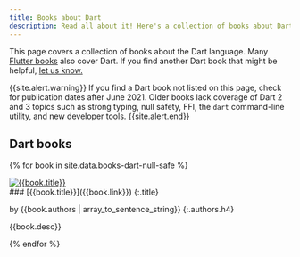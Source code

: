 ```yaml
---
title: Books about Dart
description: Read all about it! Here's a collection of books about Dart.
---
```


This page covers a collection of books about the Dart language.
Many [Flutter books](https://flutter.dev/docs/resources/books)
also cover Dart.
If you find another Dart book that might be helpful,
[let us know.](https://github.com/dart-lang/site-www/issues)

{{site.alert.warning}}
  If you find a Dart book not listed on this page,
  check for publication dates after June 2021.
  Older books lack coverage of Dart 2 and 3 topics such as
  strong typing, null safety, FFI, the `dart` command-line utility,
  and new developer tools.
{{site.alert.end}}

## Dart books

{% for book in site.data.books-dart-null-safe %}

<div class="book-img-with-details row">
<a href="{{book.link}}" title="{{book.title}}" class="col-sm-3 no-automatic-external">
  <img src="/assets/img/cover/{{book.cover}}" alt="{{book.title}}">
</a>
<div class="details col-sm-9" markdown="1">
### [{{book.title}}]({{book.link}})
{:.title}

by {{book.authors | array_to_sentence_string}}
{:.authors.h4}

{{book.desc}}

</div>
</div>
{% endfor %}

